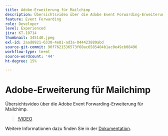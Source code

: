 ```yaml
---
title: Adobe-Erweiterung für Mailchimp
description: Übersichtsvideo über die Adobe Event Forwarding-Erweiterung für Mailchimp.
feature: Event Forwarding
role: Developer
level: Experienced
jira: KT-10714
thumbnail: 345140.jpeg
exl-id: 2aad8921-6330-4e81-ad3a-044423889abd
source-git-commit: 90f7621536573f60ac6585404b1ac0e49cb08496
workflow-type: tm+mt
source-wordcount: '44'
ht-degree: 15%

---
```


# Adobe-Erweiterung für Mailchimp

Übersichtsvideo über die Adobe Event Forwarding-Erweiterung für Mailchimp.

>[!VIDEO](https://video.tv.adobe.com/v/345140/?quality=12&learn=on)

Weitere Informationen dazu finden Sie in der [Dokumentation](https://experienceleague.adobe.com/docs/experience-platform/tags/extensions/adobe/mailchimp-edge/overview.html).
